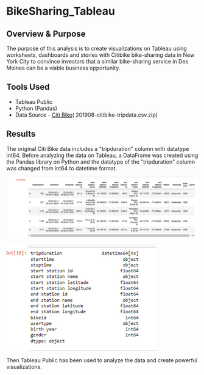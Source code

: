 # BikeSharing_Tableau

## Overview & Purpose

The purpose of this analysis is to create visualizations on Tableau using worksheets, dashboards and stories with Citibike bike-sharing data in New York City to convince investors that a similar bike-sharing service in Des Moines can be a viable business opportunity.

## Tools Used
- Tableau Public
- Python (Pandas)
- Data Source - [Citi Bike](https://ride.citibikenyc.com/system-data)( 201908-citibike-tripdata.csv.zip)

## Results

The original Citi Bike data includes a "tripduration" column with datatype int64. Before analyzing the data on Tableau, a DataFrame was created using the Pandas library on Python and the datatype of the "tripduration" column was changed from int64 to datetime format.

![df](images/pandas_df.png)

![datetime](images/date_time.png)

Then Tableau Public has been used to analyze the data and create powerful visualizations.


